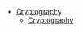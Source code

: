 * [Cryptography](/programming/cryptography/)
	* [Cryptography](/programming/cryptography/cryptography.md "Cryptography")  